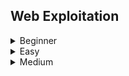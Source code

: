 ## Web Exploitation
<details>
<summary>Beginner</summary>

  - [[BCACTF2.0] Altering variables using web console](https://github.com/Rookie441/CTF/blob/main/Storage/Writeups/BCACTF2.0_Writeup.md#countdown-timer)
  - [[BCACTF2.0] Privilege Escalation through modifying cookies](https://github.com/Rookie441/CTF/blob/main/Storage/Writeups/BCACTF2.0_Writeup.md#home-automation)
  - [[BCACTF2.0] Wasm source code inspection](https://github.com/Rookie441/CTF/blob/main/Storage/Writeups/BCACTF2.0_Writeup.md#wasm-protected-site-1)
  - [[BCACTF2.0] Changing User-Agent](https://github.com/Rookie441/CTF/blob/main/Storage/Writeups/BCACTF2.0_Writeup.md#agent-gerald)
  - [[CDDC21] Inspecting Source and URL decoding](https://github.com/Rookie441/CTF/blob/main/Storage/Writeups/CDDC21_Writeup.md#accesskey)
  - [[HackyHolidaysSpaceRace] Web Image Manipulation with Inspect Element](https://github.com/Rookie441/CTF/blob/main/Storage/Writeups/Hacky_Holidays_Space_Race_Writeup.md#teaser-su-admin)
  - [[HackyHolidaysSpaceRace] JavaScript String Manipulation](https://github.com/Rookie441/CTF/blob/main/Storage/Writeups/Hacky_Holidays_Space_Race_Writeup.md#invite-only)
  - [[CDDC22] Fixing Console Errors in JavaScript](https://github.com/Rookie441/CTF/blob/main/Storage/Writeups/CDDC22_Writeup.md#js-easy)
</details>

<details>
<summary>Easy</summary>

  - [[BCACTF2.0] SQL Injection for Authentication Bypass](https://github.com/Rookie441/CTF/blob/main/Storage/Writeups/BCACTF2.0_Writeup.md#movie-login-1)
    - [No Restrictions](https://github.com/Rookie441/CTF/blob/main/Storage/Writeups/BCACTF2.0_Writeup.md#movie-login-1)
    - [Simple Blacklisting](https://github.com/Rookie441/CTF/blob/main/Storage/Writeups/BCACTF2.0_Writeup.md#movie-login-2)
    - [Stricter Blacklisting](https://github.com/Rookie441/CTF/blob/main/Storage/Writeups/BCACTF2.0_Writeup.md#movie-login-3)
  - [[TMUCTF2021] Strict and Loose Comparison PHP](https://github.com/Rookie441/CTF/blob/main/Storage/Writeups/TMUCTF2021_Writeup.md#login)
  - [[DownUnderCTF2021] URL Parameter Manipulation using Proxy](https://github.com/Rookie441/CTF/blob/main/Storage/Writeups/DownUnderCTF2021_Writeup.md#inside-out)
  - [[EZCTF2022] Local File Inclusion attack using PHP wrapper](https://github.com/Rookie441/CTF/blob/main/Storage/Writeups/EZCTF2022_Writeup.md#i-made-a-blog)
  - [[SEETF2022] Path Traversal Attack](https://github.com/Rookie441/CTF/blob/main/Storage/Writeups/SEETF2022_Writeup.md#sourceless-guessy-web-baby-flag)
  - [[BCACTF3.0] Privilege Escalation using JSON Web Token](https://github.com/Rookie441/CTF/blob/main/Storage/Writeups/BCACTF3.0_Writeup.md#jason-web-tarrot)
  - [[CDDC22] SQL Injection for Authentication Bypass with length restriction](https://github.com/Rookie441/CTF/blob/main/Storage/Writeups/CDDC22_Writeup.md#sqlogin)
  - [Cookie stealing with Personal Proxy Server using Port Forwarding](https://github.com/Rookie441/CTF/blob/main/Categories/Web%20Exploitation/Easy/dont-touch-my-flag/dont-touch-my-flag.md#dont-touch-my-flag)
  - [Using Burp Intruder to bruteforce credentials](https://github.com/Rookie441/CTF/blob/main/Categories/Web%20Exploitation/Easy/spooky/spooky.md#spooky)
</details>

<details>
<summary>Medium</summary>

  - [Uncovering secret using timing-based Regex Denial of Service attack](https://github.com/Rookie441/CTF/blob/main/Categories/Web%20Exploitation/Medium/matchmaker/matchmaker.md#matchmaker)
</details>
